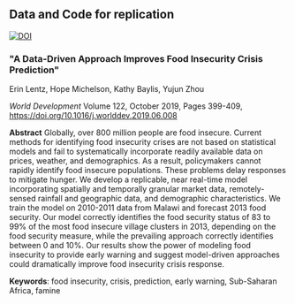 ## Data and Code for replication 
[![DOI](https://zenodo.org/badge/181722482.svg)](https://zenodo.org/badge/latestdoi/181722482)
### "A Data-Driven Approach Improves Food Insecurity Crisis Prediction"

Erin Lentz, Hope Michelson, Kathy Baylis, Yujun Zhou

*World Development* Volume 122, October 2019, Pages 399-409, https://doi.org/10.1016/j.worlddev.2019.06.008




**Abstract**
Globally, over 800 million people are food insecure. Current methods for identifying food insecurity crises are not based on statistical models and fail to systematically incorporate readily available data on prices, weather, and demographics. As a result, policymakers cannot rapidly identify food insecure populations. These problems delay responses to mitigate hunger. We develop a replicable, near real-time model incorporating spatially and temporally granular market data, remotely-sensed rainfall and geographic data, and demographic characteristics. We train the model on 2010-2011 data from Malawi and forecast 2013 food security.  Our model correctly identifies the food security status of 83 to 99% of the most food insecure village clusters in 2013, depending on the food security measure, while the prevailing approach correctly identifies between 0 and 10%. Our results show the power of modeling food insecurity to provide early warning and suggest model-driven approaches could dramatically improve food insecurity crisis response. 

**Keywords**: food insecurity, crisis, prediction, early warning, Sub-Saharan Africa, famine
